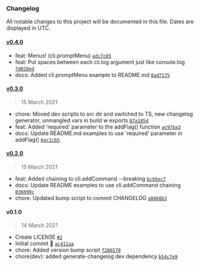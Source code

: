 ### Changelog

All notable changes to this project will be documented in this file. Dates are displayed in UTC.

#### [v0.4.0](https://github.com/thecodeah/quicli/compare/v0.3.0...v0.4.0)

- feat: Menus! (cli.promptMenu) [`adc7c85`](https://github.com/thecodeah/quicli/commit/adc7c851e7bb53624e52b4d01628dbf2615e03b6)
- feat: Put spaces between each cli.log argument just like console.log [`7d828ed`](https://github.com/thecodeah/quicli/commit/7d828ed17a12dce2bf33a4fc9571716cd0a1e8e4)
- docs: Added cli.promptMenu example to README.md [`8ad7175`](https://github.com/thecodeah/quicli/commit/8ad71750f9c9915d0e77c9513b3fb7cacf188847)

#### [v0.3.0](https://github.com/thecodeah/quicli/compare/v0.2.0...v0.3.0)

> 15 March 2021

- chore: Moved dev scripts to src dir and switched to TS, new changelog generator, unmangled vars in build w exports [`87a185d`](https://github.com/thecodeah/quicli/commit/87a185d1a1ac1049f548588f169fb57032277ff4)
- feat: Added 'required' parameter to the addFlag() function [`ac97ba3`](https://github.com/thecodeah/quicli/commit/ac97ba3a0915bd74e53fd336de6b81e75b6eeb4e)
- docs: Update README.md examples to use 'required' parameter in addFlag() [`6ec1cb5`](https://github.com/thecodeah/quicli/commit/6ec1cb5e6be633a89aac5b60fe08f9ea233b6beb)

#### [v0.2.0](https://github.com/thecodeah/quicli/compare/v0.1.0...v0.2.0)

> 15 March 2021

- feat: Added chaining to cli.addCommand --breaking [`bc95ec7`](https://github.com/thecodeah/quicli/commit/bc95ec789973eb1b573ab110022d133cb0c1fe87)
- docs: Update README examples to use cli.addCommand chaining [`036099c`](https://github.com/thecodeah/quicli/commit/036099cd4d86e65fb2647b2d6aa1a67b70d54dff)
- chore: Updated bump script to commit CHANGELOG [`a8468b3`](https://github.com/thecodeah/quicli/commit/a8468b31bdf76b26513154e907b16040b7574836)

#### v0.1.0

> 14 March 2021

- Create LICENSE [`#2`](https://github.com/thecodeah/quicli/pull/2)
- Initial commit 🚀 [`ac411aa`](https://github.com/thecodeah/quicli/commit/ac411aa8b6ae79fa674e389a2eb66f290dfaf47d)
- chore: Added version bump script [`f286570`](https://github.com/thecodeah/quicli/commit/f2865705a4c89423082214bf6376371e004c9dca)
- chore(dev): added generate-changelog dev dependency [`b54c7e9`](https://github.com/thecodeah/quicli/commit/b54c7e9bc83fc55923da1017b85b9254c1f9fbdf)
